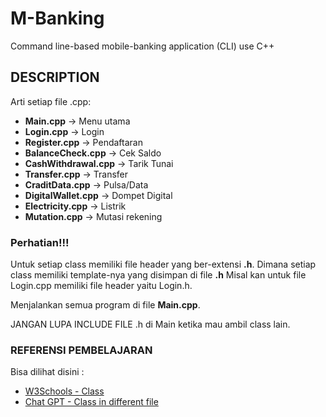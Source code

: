 # M-Banking 
Command line-based mobile-banking application (CLI) use C++

## DESCRIPTION
Arti setiap file .cpp:
- **Main.cpp** -> Menu utama
- **Login.cpp** -> Login
- **Register.cpp** -> Pendaftaran
- **BalanceCheck.cpp** -> Cek Saldo
- **CashWithdrawal.cpp** -> Tarik Tunai
- **Transfer.cpp** -> Transfer
- **CraditData.cpp** -> Pulsa/Data
- **DigitalWallet.cpp** -> Dompet Digital
- **Electricity.cpp** -> Listrik
- **Mutation.cpp** -> Mutasi rekening

### Perhatian!!!
Untuk setiap class memiliki file header yang ber-extensi **.h**. Dimana setiap class memiliki template-nya yang disimpan di file **.h**
Misal kan untuk file Login.cpp memiliki file header yaitu Login.h.

Menjalankan semua program di file **Main.cpp**.

JANGAN LUPA INCLUDE FILE .h di Main ketika mau ambil class lain.

### REFERENSI PEMBELAJARAN
Bisa dilihat disini : 
- [W3Schools - Class](https://www.w3schools.com/cpp/cpp_classes.asp)
- [Chat GPT - Class in different file](https://chat.openai.com/share/20a84461-3622-4f32-b6ec-13b3e1bd07eb)